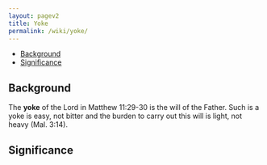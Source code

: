 ```yaml
---
layout: pagev2
title: Yoke
permalink: /wiki/yoke/
---
```

- [Background](#background)
- [Significance](#significance)

## Background

The **yoke** of the Lord in Matthew 11:29-30 is the will of the Father. Such is a yoke is easy, not bitter and the burden to carry out this will is light, not heavy (Mal. 3:14).

## Significance
